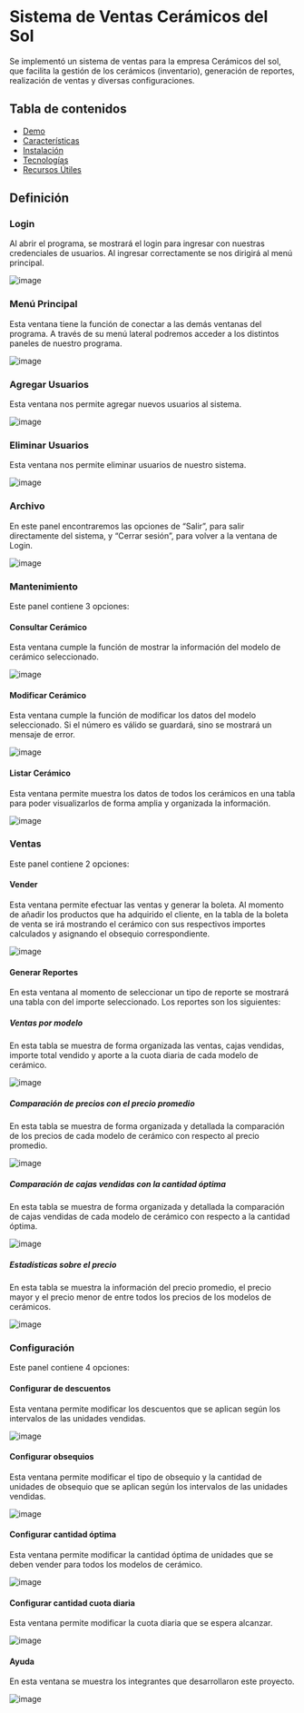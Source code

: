 # Sistema de Ventas Cerámicos del Sol
Se implementó un sistema de ventas para la empresa Cerámicos del sol, que facilita la gestión de los cerámicos (inventario), generación de reportes, realización de ventas y diversas configuraciones.

## Tabla de contenidos
- [Demo](#demo)
- [Características](#caracteristisas)
- [Instalación](#instalacion)
- [Tecnologías](#tecnologias)
- [Recursos Útiles](#recursos-utiles)

## Definición

### Login
Al abrir el programa, se mostrará el login para ingresar con nuestras credenciales de usuarios. Al ingresar correctamente se nos dirigirá al menú principal.

![image](https://github.com/jhonatanhuaman76/sistema-ventas-ceramicos/assets/132282558/c24f794c-be0e-4158-b0c6-0880ace181be)

### Menú Principal
Esta ventana tiene la función de conectar a las demás ventanas del programa. A través de su menú lateral podremos acceder a los distintos paneles de nuestro programa.

![image](https://github.com/jhonatanhuaman76/sistema-ventas-ceramicos/assets/132282558/72c890a9-ddb1-4535-9f29-fe08e8b54bb4)

### Agregar Usuarios
Esta ventana nos permite agregar nuevos usuarios al sistema.

![image](https://github.com/jhonatanhuaman76/sistema-ventas-ceramicos/assets/132282558/597283b2-b525-4ace-9b83-652281d3d20d)

### Eliminar Usuarios
Esta ventana nos permite eliminar usuarios de nuestro sistema.

![image](https://github.com/jhonatanhuaman76/sistema-ventas-ceramicos/assets/132282558/75f13aab-d510-4035-9cc1-13643c24534f)

### Archivo
En este panel encontraremos las opciones de “Salir”, para salir directamente del sistema, y “Cerrar sesión”, para volver a la ventana de Login. 

![image](https://github.com/jhonatanhuaman76/sistema-ventas-ceramicos/assets/132282558/af3617f3-0636-40f9-a065-3aaecc166c4b)

### Mantenimiento
Este panel contiene 3 opciones:

#### Consultar Cerámico
Esta ventana cumple la función de mostrar la información del modelo de cerámico seleccionado.

![image](https://github.com/jhonatanhuaman76/sistema-ventas-ceramicos/assets/132282558/6bf3fc9f-97e6-45d1-8fa2-56698c95ce79)

#### Modificar Cerámico
Esta ventana cumple la función de modificar los datos del modelo seleccionado. Si el número es válido se guardará, sino se mostrará un mensaje de error.

![image](https://github.com/jhonatanhuaman76/sistema-ventas-ceramicos/assets/132282558/f0e126c3-4f48-4ba0-b3cf-a59f5a6704b6)

#### Listar Cerámico
Esta ventana permite muestra los datos de todos los cerámicos en una tabla para poder visualizarlos de forma amplia y organizada la información.

![image](https://github.com/jhonatanhuaman76/sistema-ventas-ceramicos/assets/132282558/b9bf352f-f99a-41be-9480-f761b74f7b28)

### Ventas
Este panel contiene 2 opciones:

#### Vender
Esta ventana permite efectuar las ventas y generar la boleta. Al momento de añadir los productos que ha adquirido el cliente, en la tabla de la boleta de venta se irá mostrando el cerámico con sus respectivos importes calculados y asignando el obsequio correspondiente.

![image](https://github.com/jhonatanhuaman76/sistema-ventas-ceramicos/assets/132282558/24ed5340-ab17-43be-8a08-2accf40487a1)

#### Generar Reportes
En esta ventana al momento de seleccionar un tipo de reporte se mostrará una tabla con del importe seleccionado. Los reportes son los siguientes:

##### Ventas por modelo
En esta tabla se muestra de forma organizada las ventas, cajas vendidas, importe total vendido y aporte a la cuota diaria de cada modelo de cerámico. 

![image](https://github.com/jhonatanhuaman76/sistema-ventas-ceramicos/assets/132282558/d4bce975-2ba7-4f8d-b8e0-9e4d9cf3b3c3)

##### Comparación de precios con el precio promedio
En esta tabla se muestra de forma organizada y detallada la comparación de los precios de cada modelo de cerámico con respecto al precio promedio.

![image](https://github.com/jhonatanhuaman76/sistema-ventas-ceramicos/assets/132282558/8d0b249c-7353-4a0b-8105-97931f610b00)

##### Comparación de cajas vendidas con la cantidad óptima

En esta tabla se muestra de forma organizada y detallada la comparación de cajas vendidas de cada modelo de cerámico con respecto a la cantidad óptima.

![image](https://github.com/jhonatanhuaman76/sistema-ventas-ceramicos/assets/132282558/cf23ea8c-a75c-4f55-a6e5-8c7d1ba1f71e)

##### Estadísticas sobre el precio
En esta tabla se muestra la información del precio promedio, el precio mayor y el precio menor de entre todos los precios de los modelos de cerámicos.

![image](https://github.com/jhonatanhuaman76/sistema-ventas-ceramicos/assets/132282558/3f9b44cb-9888-4678-83df-cc14ad5e2898)

### Configuración
Este panel contiene 4 opciones:

#### Configurar de descuentos
Esta ventana permite modificar los descuentos que se aplican según los intervalos de las unidades vendidas. 

![image](https://github.com/jhonatanhuaman76/sistema-ventas-ceramicos/assets/132282558/a0e9dd93-e78a-46c3-abc0-9b59f474dfed)

#### Configurar obsequios
Esta ventana permite modificar el tipo de obsequio y la cantidad de unidades de obsequio que se aplican según los intervalos de las unidades vendidas. 

![image](https://github.com/jhonatanhuaman76/sistema-ventas-ceramicos/assets/132282558/3e74fbf1-e8bb-4d6b-b8bf-e64ca596596e)

#### Configurar cantidad óptima
Esta ventana permite modificar la cantidad óptima de unidades que se deben vender para todos los modelos de cerámico. 

![image](https://github.com/jhonatanhuaman76/sistema-ventas-ceramicos/assets/132282558/5c72c827-c22e-4c52-b4d3-7686b3549ef6)

#### Configurar cantidad cuota diaria
Esta ventana permite modificar la cuota diaria que se espera alcanzar.

![image](https://github.com/jhonatanhuaman76/sistema-ventas-ceramicos/assets/132282558/40a0aeea-1e1a-46dc-b877-493601a17b86)

#### Ayuda
En esta ventana se muestra los integrantes que desarrollaron este proyecto.

![image](https://github.com/jhonatanhuaman76/sistema-ventas-ceramicos/assets/132282558/0295ea47-1b74-4953-a18b-ffffc2b85d38)
